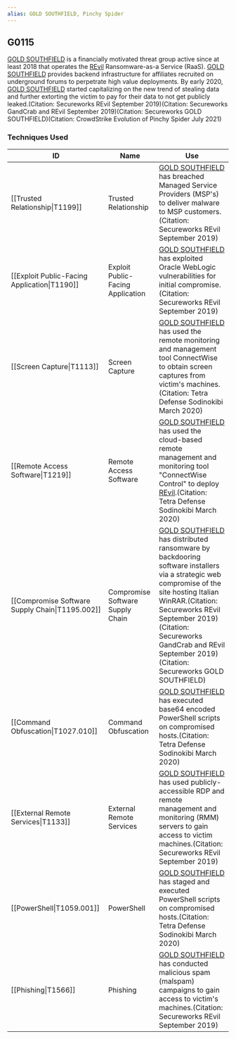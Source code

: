 ```yaml
---
alias: GOLD SOUTHFIELD, Pinchy Spider
---
```


## G0115

[GOLD SOUTHFIELD](https://attack.mitre.org/groups/G0115) is a financially motivated threat group active since at least 2018 that operates the [REvil](https://attack.mitre.org/software/S0496) Ransomware-as-a Service (RaaS). [GOLD SOUTHFIELD](https://attack.mitre.org/groups/G0115) provides backend infrastructure for affiliates recruited on underground forums to perpetrate high value deployments. By early 2020, [GOLD SOUTHFIELD](https://attack.mitre.org/groups/G0115) started capitalizing on the new trend of stealing data and further extorting the victim to pay for their data to not get publicly leaked.(Citation: Secureworks REvil September 2019)(Citation: Secureworks GandCrab and REvil September 2019)(Citation: Secureworks GOLD SOUTHFIELD)(Citation: CrowdStrike Evolution of Pinchy Spider July 2021)


### Techniques Used

| ID | Name | Use |
| --- | --- | --- |
| [[Trusted Relationship\|T1199]] | Trusted Relationship | [GOLD SOUTHFIELD](https://attack.mitre.org/groups/G0115) has breached Managed Service Providers (MSP's) to deliver malware to MSP customers.(Citation: Secureworks REvil September 2019) |
| [[Exploit Public-Facing Application\|T1190]] | Exploit Public-Facing Application | [GOLD SOUTHFIELD](https://attack.mitre.org/groups/G0115) has exploited Oracle WebLogic vulnerabilities for initial compromise.(Citation: Secureworks REvil September 2019) |
| [[Screen Capture\|T1113]] | Screen Capture | [GOLD SOUTHFIELD](https://attack.mitre.org/groups/G0115) has used the remote monitoring and management tool ConnectWise to obtain screen captures from victim's machines.(Citation: Tetra Defense Sodinokibi March 2020) |
| [[Remote Access Software\|T1219]] | Remote Access Software | [GOLD SOUTHFIELD](https://attack.mitre.org/groups/G0115) has used the cloud-based remote management and monitoring tool "ConnectWise Control" to deploy [REvil](https://attack.mitre.org/software/S0496).(Citation: Tetra Defense Sodinokibi March 2020) |
| [[Compromise Software Supply Chain\|T1195.002]] | Compromise Software Supply Chain | [GOLD SOUTHFIELD](https://attack.mitre.org/groups/G0115) has distributed ransomware by backdooring software installers via a strategic web compromise of the site hosting Italian WinRAR.(Citation: Secureworks REvil September 2019)(Citation: Secureworks GandCrab and REvil September 2019)(Citation: Secureworks GOLD SOUTHFIELD) |
| [[Command Obfuscation\|T1027.010]] | Command Obfuscation | [GOLD SOUTHFIELD](https://attack.mitre.org/groups/G0115) has executed base64 encoded PowerShell scripts on compromised hosts.(Citation: Tetra Defense Sodinokibi March 2020) |
| [[External Remote Services\|T1133]] | External Remote Services | [GOLD SOUTHFIELD](https://attack.mitre.org/groups/G0115) has used publicly-accessible RDP and remote management and monitoring (RMM) servers to gain access to victim machines.(Citation: Secureworks REvil September 2019)	 |
| [[PowerShell\|T1059.001]] | PowerShell | [GOLD SOUTHFIELD](https://attack.mitre.org/groups/G0115) has staged and executed PowerShell scripts on compromised hosts.(Citation: Tetra Defense Sodinokibi March 2020) |
| [[Phishing\|T1566]] | Phishing | [GOLD SOUTHFIELD](https://attack.mitre.org/groups/G0115) has conducted malicious spam (malspam) campaigns to gain access to victim's machines.(Citation: Secureworks REvil September 2019) |
